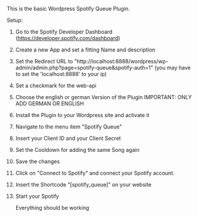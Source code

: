 This is the basic Wordpress Spotify Queue Plugin.

Setup:
1. Go to the Spotify Developer Dashboard (https://developer.spotify.com/dashboard)
2. Create a new App and set a fitting Name and description
3. Set the Redirect URL to "http://localhost:8888/wordpress/wp-admin/admin.php?page=spotify-queue&spotify-auth=1" (you may have to set the 'localhost:8888' to your ip)
4. Set a checkmark for the web-api

5. Choose the english or german Version of the Plugin IMPORTANT: ONLY ADD GERMAN OR ENGLISH
6. Install the Plugin to your Wordpress site and activate it
7. Navigate to the menu item "Spotify Queue"
8. Insert your Client ID and your Client Secret
9. Set the Cooldown for adding the same Song again
10. Save the changes
11. Click on "Connect to Spotify" and connect your Spotify account.
12. Insert the Shortcode "[spotify_queue]" on your website
13. Start your Spotify

    Everything should be working
